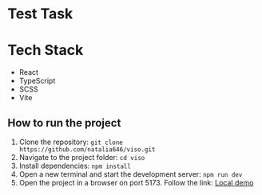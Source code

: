 # Test Task

# Tech Stack
- React
- TypeScript
- SCSS
- Vite

## How to run the project
1. Clone the repository:
   `git clone https://github.com/natalia646/viso.git`
2. Navigate to the project folder:
   `cd viso`
3. Install dependencies:
   `npm install`
4. Open a new terminal and start the development server:
   `npm run dev`
5. Open the project in a browser on port 5173.
  Follow the link: [Local demo](http://localhost:5173/)
